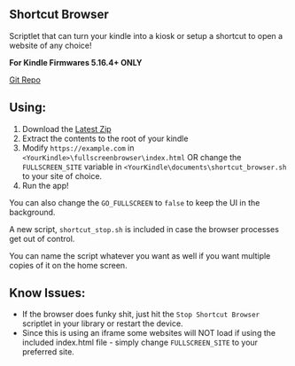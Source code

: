 ## Shortcut Browser

Scriptlet that can turn your kindle into a kiosk or setup a shortcut to open a website of any choice!

**For Kindle Firmwares 5.16.4+ ONLY**

[Git Repo](https://github.com/mitchellurgero/kindle-shortcut-browser)

## Using:

1. Download the [Latest Zip](https://github.com/mitchellurgero/kindle-shortcut-browser/releases)
2. Extract the contents to the root of your kindle
3. Modify `https://example.com` in `<YourKindle>\fullscreenbrowser\index.html` OR change the `FULLSCREEN_SITE` variable in `<YourKindle\documents\shortcut_browser.sh` to your site of choice.
4. Run the app!

You can also change the `GO_FULLSCREEN` to `false` to keep the UI in the background. 

A new script, `shortcut_stop.sh` is included in case the browser processes get out of control.

You can name the script whatever you want as well if you want multiple copies of it on the home screen.

## Know Issues:

- If the browser does funky shit, just hit the `Stop Shortcut Browser` scriptlet in your library or restart the device.
- Since this is using an iframe some websites will NOT load if using the included index.html file - simply change `FULLSCREEN_SITE` to your preferred site.

